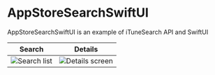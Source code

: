 # AppStoreSearchSwiftUI

AppStoreSearchSwiftUI is an example of iTuneSearch API and SwiftUI

| Search | Details |
| :---: |  :---: |
| ![Search list](https://en.proft.me/media/ios/iTuneSearchAPI1.png) | ![Details screen](https://en.proft.me/media/ios/iTuneSearchAPI2.png) |

